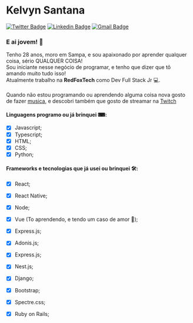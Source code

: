 # Kelvyn Santana

[![Twitter Badge](https://img.shields.io/badge/-@okelvynsantana-1ca0f1?style=for-the-badge&labelColor=1ca0f1&logo=twitter&logoColor=white&link=https://twitter.com/okelvynsantana)](https://twitter.com/okelvynsantana) 
[![Linkedin Badge](https://img.shields.io/badge/-KelvynSantana-blue?style=for-the-badge&logo=Linkedin&logoColor=white&link=https://www.linkedin.com/in/kelvynsantana/)](https://www.linkedin.com/in/kelvynsantana/) 
[![Gmail Badge](https://img.shields.io/badge/-santanakelvyn@gmail.com-c14438?style=for-the-badge&logo=Gmail&logoColor=white&link=mailto:santanakelvyn@gmail.com)](mailto:santanakelvyn@gmail.com)

### E ai jovem! 🖖

Tenho 28 anos, moro em Sampa, e sou apaixonado por aprender qualquer coisa, sério QUALQUER COISA! <br />
Sou iniciante nesse negócio de programar, e tenho que dizer que tô amando muito tudo isso!<br />
Atualmente trabalho na **RedFoxTech** como Dev Full Stack Jr 💻. <br /><br />
Quando não estou programando ou aprendendo alguma coisa nova gosto de fazer [musica](https://open.spotify.com/track/4qbkn1HHhwjSPOm2UXnjWD?si=WHNzoo74Qni6dCOJ885hKA), e descobri também que gosto de streamar na [Twitch](https://twitch.tv/okelvynsantana)


#### Linguagens programo ou já brinquei ⌨:

- [x] Javascript;
- [x] Typescript;
- [x] HTML;
- [x] CSS;
- [x] Python;

#### Frameworks e tecnologias que já usei ou brinquei 🛠:
- [x] React;
- [x] React Native;
- [x] Node;
- [x] Vue (To aprendendo, e tendo um caso de amor 💜);
- [x] Express.js;
- [x] Adonis.js;
- [x] Express.js;
- [x] Nest.js;
- [x] Django;
- [x] Bootstrap;
- [x] Spectre.css;
- [x] Ruby on Rails;









